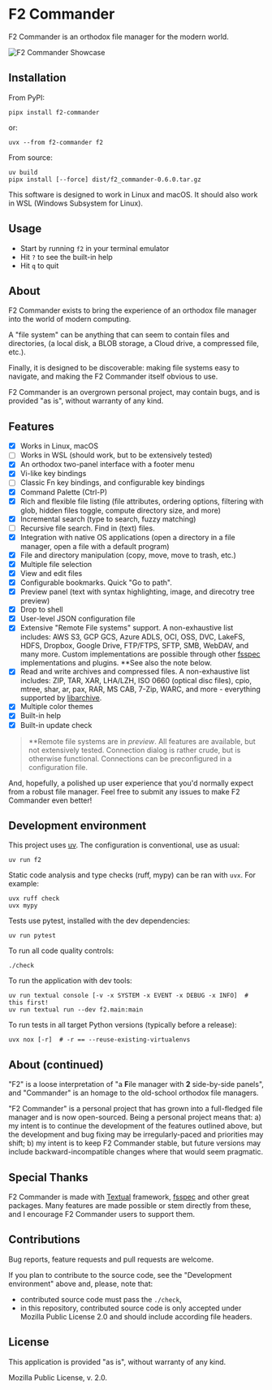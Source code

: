 # F2 Commander

F2 Commander is an orthodox file manager for the modern world.

![F2 Commander Showcase](f2.png "F2 Commander Screenshot")

## Installation

From PyPI:

    pipx install f2-commander

or:

    uvx --from f2-commander f2

From source:

    uv build
    pipx install [--force] dist/f2_commander-0.6.0.tar.gz

This software is designed to work in Linux and macOS. It should also work in
WSL (Windows Subsystem for Linux).

## Usage

 - Start by running `f2` in your terminal emulator
 - Hit `?` to see the built-in help
 - Hit `q` to quit

## About

F2 Commander exists to bring the experience of an orthodox file manager into
the world of modern computing.

A "file system" can be anything that can seem to contain files and directories,
(a local disk, a BLOB storage, a Cloud drive, a compressed file, etc.).

Finally, it is designed to be discoverable: making file systems easy to
navigate, and making the F2 Commander itself obvious to use.

F2 Commander is an overgrown personal project, may contain bugs, and is
provided "as is", without warranty of any kind.

## Features

 - [x] Works in Linux, macOS
 - [ ] Works in WSL (should work, but to be extensively tested)
 - [x] An orthodox two-panel interface with a footer menu
 - [x] Vi-like key bindings
 - [ ] Classic Fn key bindings, and configurable key bindings
 - [x] Command Palette (Ctrl-P)
 - [x] Rich and flexible file listing (file attributes, ordering options,
       filtering with glob, hidden files toggle, compute directory size,
       and more)
 - [x] Incremental search (type to search, fuzzy matching)
 - [ ] Recursive file search. Find in (text) files.
 - [x] Integration with native OS applications (open a directory in a file
       manager, open a file with a default program)
 - [x] File and directory manipulation (copy, move, move to trash, etc.)
 - [x] Multiple file selection
 - [x] View and edit files
 - [x] Configurable bookmarks. Quick "Go to path".
 - [x] Preview panel (text with syntax highlighting, image, and direcotry tree preview)
 - [x] Drop to shell
 - [x] User-level JSON configuration file
 - [x] Extensive "Remote File systems" support. A non-exhaustive list
       includes: AWS S3, GCP GCS, Azure ADLS, OCI, OSS, DVC, LakeFS, HDFS,
       Dropbox, Google Drive, FTP/FTPS, SFTP, SMB, WebDAV, and many more.
       Custom implementations are possible through other
       [fsspec](https://github.com/fsspec/filesystem_spec) implementations and
       plugins. \*\*See also the note below.
 - [x] Read and write archives and compressed files. A non-exhaustive
       list includes: ZIP, TAR, XAR, LHA/LZH, ISO 0660 (optical disc files),
       cpio, mtree, shar, ar, pax, RAR, MS CAB, 7-Zip, WARC, and more -
       everything supported by [libarchive](https://github.com/libarchive/libarchive).
 - [x] Multiple color themes
 - [x] Built-in help
 - [x] Built-in update check

> \*\*Remote file systems are in *preview*. All features are available,
> but not extensively tested. Connection dialog is rather crude, but is
> otherwise functional. Connections can be preconfigured in a configuration
> file.

And, hopefully, a polished up user experience that you'd normally expect from
a robust file manager. Feel free to submit any issues to make F2 Commander
even better!

## Development environment

This project uses [uv](https://docs.astral.sh/uv/). The configuration is
conventional, use as usual:

    uv run f2

Static code analysis and type checks (ruff, mypy) can be ran with `uvx`. For
example:

    uvx ruff check
    uvx mypy

Tests use pytest, installed with the dev dependencies:

    uv run pytest

To run all code quality controls:

    ./check

To run the application with dev tools:

    uv run textual console [-v -x SYSTEM -x EVENT -x DEBUG -x INFO]  # this first!
    uv run textual run --dev f2.main:main

To run tests in all target Python versions (typically before a release):

    uvx nox [-r]  # -r == --reuse-existing-virtualenvs

## About (continued)

"F2" is a loose interpretation of "a **F**ile manager with **2** side-by-side
panels", and "Commander" is an homage to the old-school orthodox file managers.

"F2 Commander" is a personal project that has grown into a full-fledged file
manager and is now open-sourced. Being a personal project means that:
a) my intent is to continue the development of the features outlined above, but
   the development and bug fixing may be irregularly-paced and priorities may
   shift;
b) my intent is to keep F2 Commander stable, but future versions may include
   backward-incompatible changes where that would seem pragmatic.

## Special Thanks

F2 Commander is made with [Textual](https://github.com/textualize/textual/)
framework, [fsspec](https://github.com/fsspec/filesystem_spec) and other great
packages. Many features are made possible or stem directly from these, and I
encourage F2 Commander users to support them.

## Contributions

Bug reports, feature requests and pull requests are welcome.

If you plan to contribute to the source code, see the "Development environment"
above and, please, note that:

 - contributed source code must pass the `./check`,
 - in this repository, contributed source code is only accepted under Mozilla
   Public License 2.0 and should include according file headers.

## License

This application is provided "as is", without warranty of any kind.

Mozilla Public License, v. 2.0.
